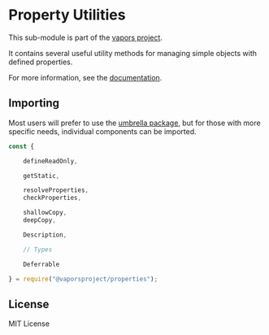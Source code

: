 Property Utilities
==================

This sub-module is part of the [vapors project](https://github.com/vaporsjs/vapors.js).

It contains several useful utility methods for managing simple objects with
defined properties.

For more information, see the [documentation](https://docs.vapors.io/v5/api/utils/properties/).


Importing
---------

Most users will prefer to use the [umbrella package](https://www.npmjs.com/package/vapors),
but for those with more specific needs, individual components can be imported.

```javascript
const {

    defineReadOnly,

    getStatic,

    resolveProperties,
    checkProperties,

    shallowCopy,
    deepCopy,

    Description,

    // Types

    Deferrable

} = require("@vaporsproject/properties");
```


License
-------

MIT License
